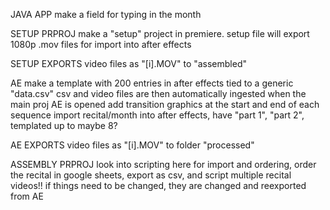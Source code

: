 JAVA APP
make a field for typing in the month


SETUP PRPROJ
make a "setup" project in premiere. setup file will export 1080p .mov files for import into after effects

SETUP EXPORTS
video files as "[i].MOV" to "assembled"


AE
make a template with 200 entries in after effects tied to a generic "data.csv" 
csv and video files are then automatically ingested when the main proj AE is opened
add transition graphics at the start and end of each sequence
import recital/month into after effects, have "part 1", "part 2", templated up to maybe 8?

AE EXPORTS
video files as "[i].MOV" to folder "processed"


ASSEMBLY PRPROJ
look into scripting here for import and ordering, order the recital in google sheets, export as csv, and script
multiple recital videos!!
if things need to be changed, they are changed and reexported from AE